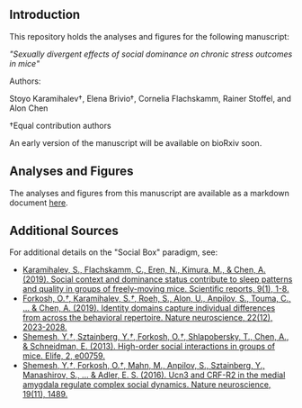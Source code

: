 ## Introduction
This repository holds the analyses and figures for the following manuscript: 

*"Sexually divergent effects of social dominance on chronic stress outcomes in mice"* 

Authors:

Stoyo Karamihalev†, Elena Brivio†, Cornelia Flachskamm, Rainer Stoffel, and Alon Chen

†Equal contribution authors

An early version of the manuscript will be available on bioRxiv soon.

## Analyses and Figures
The analyses and figures from this manuscript are available as a markdown document [here](https://stoyokaramihalev.github.io/CMS_Dominance/Figures.html).

## Additional Sources
For additional details on the "Social Box" paradigm, see: 

- [Karamihalev, S., Flachskamm, C., Eren, N., Kimura, M., & Chen, A. (2019). Social context and dominance status contribute to sleep patterns and quality in groups of freely-moving mice. Scientific reports, 9(1), 1-8.](https://www.nature.com/articles/s41598-019-51375-7)
- [Forkosh, O.*†*, Karamihalev, S.*†*, Roeh, S., Alon, U., Anpilov, S., Touma, C., ... & Chen, A. (2019). Identity domains capture individual differences from across the behavioral repertoire. Nature neuroscience, 22(12), 2023-2028.](https://www.nature.com/articles/s41593-019-0516-y)
- [Shemesh, Y.*†*, Sztainberg, Y.*†*, Forkosh, O.*†*, Shlapobersky, T., Chen, A., & Schneidman, E. (2013). High-order social interactions in groups of mice. Elife, 2, e00759.](https://elifesciences.org/articles/00759)
- [Shemesh, Y.*†*, Forkosh, O.*†*, Mahn, M., Anpilov, S., Sztainberg, Y., Manashirov, S., ... & Adler, E. S. (2016). Ucn3 and CRF-R2 in the medial amygdala regulate complex social dynamics. Nature neuroscience, 19(11), 1489.](https://www.nature.com/articles/nn.4346)
